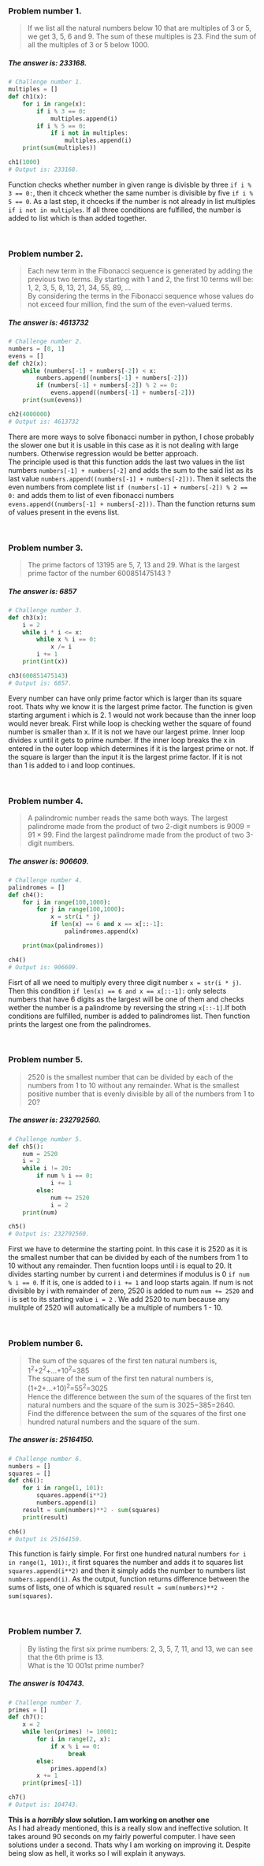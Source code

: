### Problem number 1.

> If we list all the natural numbers below 10 that are multiples of 3 or 5, we get 3, 5, 6 and 9. The sum of these multiples is 23.
> Find the sum of all the multiples of 3 or 5 below 1000.  
##### The answer is: 233168.

```python
# Challenge number 1.
multiples = []
def ch1(x):
    for i in range(x):
        if i % 3 == 0:
            multiples.append(i)
        if i % 5 == 0:
            if i not in multiples:
                multiples.append(i)
    print(sum(multiples))

ch1(1000)
# Output is: 233168.
```

Function checks whether number in given range is divisble by three ` if i % 3 == 0: `, then it chceck whether the same number is divisible by five `if i % 5 == 0`. As a last step, it chcecks if the number is not already in list multiples `if i not in multiples`. If all three conditions are fulfilled, the number is added to list which is than added together.
  
<br />  
  
### Problem number 2.

> Each new term in the Fibonacci sequence is generated by adding the previous two terms. By starting with 1 and 2, the first 10 terms   will be:  
> 1, 2, 3, 5, 8, 13, 21, 34, 55, 89, ...  
> By considering the terms in the Fibonacci sequence whose values do not exceed four million, find the sum of the even-valued terms.  
##### The answer is: 4613732

```python
# Challenge number 2.
numbers = [0, 1]
evens = []
def ch2(x):
    while (numbers[-1] + numbers[-2]) < x:
        numbers.append((numbers[-1] + numbers[-2]))
        if (numbers[-1] + numbers[-2]) % 2 == 0:
            evens.append((numbers[-1] + numbers[-2]))
    print(sum(evens))

ch2(4000000)
# Output is: 4613732
```

There are more ways to solve fibonacci number in python, I chose probably the slower one but it is usable in this case as it is not dealing with large numbers. Otherwise regression would be better approach.  
The principle used is that this function adds the last two values in the list numbers `numbers[-1] + numbers[-2]` and adds the sum to the said list as its last value `numbers.append((numbers[-1] + numbers[-2]))`. Then it selects the even numbers from complete list `if (numbers[-1] + numbers[-2]) % 2 == 0:` and adds them to list of even fibonacci numbers `evens.append((numbers[-1] + numbers[-2]))`. Than the function returns sum of values present in the evens list.
  
<br />   
  
### Problem number 3.
> The prime factors of 13195 are 5, 7, 13 and 29.
> What is the largest prime factor of the number 600851475143 ?  
##### The answer is: 6857

```python
# Challenge number 3.
def ch3(x):
    i = 2
    while i * i <= x:
        while x % i == 0:
            x /= i
        i += 1
    print(int(x))

ch3(600851475143)
# Output is: 6857.
```

Every number can have only prime factor which is larger than its square root. Thats why we know it is the largest prime factor. The function is given starting argument i which is 2. 1 would not work because than the inner loop would never break. First while loop is checking wether the square of found number is smaller than x. If it is not we have our largest prime. Inner loop divides x until it gets to prime number. If the inner loop breaks the x in entered in the outer loop which determines if it is the largest prime or not. If the square is larger than the input it is the largest prime factor. If it is not than 1 is added to i and loop continues.
 
 <br />
 
  ### Problem number 4.
> A palindromic number reads the same both ways. The largest palindrome made from the product of two 2-digit numbers is 9009 = 91 × 99.
> Find the largest palindrome made from the product of two 3-digit numbers.
##### The answer is: 906609.

```python
# Challenge number 4.
palindromes = []
def ch4():
    for i in range(100,1000):
        for j in range(100,1000):
            x = str(i * j)
            if len(x) == 6 and x == x[::-1]:
                palindromes.append(x)

    print(max(palindromes))

ch4()
# Output is: 906609.
```

Fisrt of all we need to multiply every three digit number `x = str(i * j)`.   
Then this condition `if len(x) == 6 and x == x[::-1]:` only selects numbers that have 6 digits as the largest will be one of them and checks wether the number is a palindrome by reversing the string  `x[::-1]`.If both conditions are fulfilled, number is added to palindromes list. Then function prints the largest one from the palindromes.

<br />

### Problem number 5.
> 2520 is the smallest number that can be divided by each of the numbers from 1 to 10 without any remainder.
> What is the smallest positive number that is evenly divisible by all of the numbers from 1 to 20?
##### The answer is: 232792560.

```python
# Challenge number 5.
def ch5():
    num = 2520
    i = 2
    while i != 20:
        if num % i == 0:
            i += 1
        else:
            num += 2520
            i = 2
    print(num)

ch5()
# Output is: 232792560.
```

First we have to determine the starting point. In this case it is 2520 as it is the smallest number that can be divided by each of the numbers from 1 to 10 without any remainder. Then fucntion loops until i is equal to 20. It divides starting number by current i and determines if modulus is 0 `if num % i == 0`. If it is, one is added to i `i += 1` and loop starts again. If num is not divisible by i with remainder of zero, 2520 is added to num `num += 2520` and i is set to its starting value `i = 2` . We add 2520 to num because any mulitple of 2520 will automatically be a multiple of numbers 1 - 10.

<br />

### Problem number 6.
> The sum of the squares of the first ten natural numbers is,  
> 1<sup>2</sup>+2<sup>2</sup>+...+10<sup>2</sup>=385  
> The square of the sum of the first ten natural numbers is,  
> (1+2+...+10)<sup>2</sup>=55<sup>2</sup>=3025  
> Hence the difference between the sum of the squares of the first ten natural numbers and the square of the sum is 3025−385=2640.  
> Find the difference between the sum of the squares of the first one hundred natural numbers and the square of the sum.
##### The answer is: 25164150.

```python
# Challenge number 6.
numbers = []
squares = []
def ch6():
    for i in range(1, 101):
        squares.append(i**2)
        numbers.append(i)
    result = sum(numbers)**2 - sum(squares)
    print(result)

ch6()
# Output is 25164150.
```

This function is fairly simple. For first one hundred natural numbers `for i in range(1, 101):`, it first squares the number and adds it to squares list `squares.append(i**2)` and then it simply adds the number to numbers list `numbers.append(i)`. As the output, function returns difference between the sums of lists, one of which is squared `result = sum(numbers)**2 - sum(squares)`.

<br />

### Problem number 7.
> By listing the first six prime numbers: 2, 3, 5, 7, 11, and 13, we can see that the 6th prime is 13.  
> What is the 10 001st prime number?
##### The answer is 104743.

```python
# Challenge number 7.
primes = []
def ch7():
    x = 2
    while len(primes) != 10001:
        for i in range(2, x):
            if x % i == 0:
                 break
        else:
            primes.append(x)
        x += 1
    print(primes[-1])

ch7()
# Output is: 104743.
```

**This is a _horribly_ slow solution. I am working on another one**  
As I had already mentioned, this is a really slow and ineffective solution. It takes around 90 seconds on my fairly powerful computer. I have seen solutions under a second. Thats why I am working on improving it. Despite being slow as hell, it works so I will explain it anyways.  
